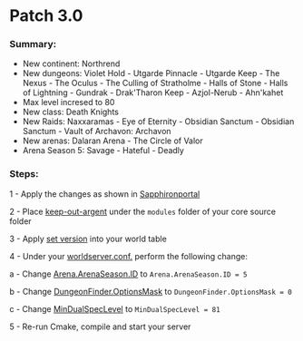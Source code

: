 # Patch 3.0

### Summary:
- New continent: Northrend
- New dungeons: Violet Hold - Utgarde Pinnacle - Utgarde Keep - The Nexus - The Oculus - The Culling of Stratholme - Halls of Stone - Halls of Lightning - Gundrak - Drak'Tharon Keep - Azjol-Nerub - Ahn'kahet
- Max level incresed to 80
- New class: Death Knights
- New Raids: Naxxaramas - Eye of Eternity - Obsidian Sanctum - Obsidian Sanctum - Vault of Archavon: Archavon
- New arenas: Dalaran Arena - The Circle of Valor
- Arena Season 5: Savage - Hateful - Deadly

### Steps:

1 - Apply the changes as shown in [Sapphironportal](https://github.com/Si1ker/WoltkProgression/tree/main/patch%203.0/SapphironPortal)

2 - Place [keep-out-argent](https://github.com/Si1ker/WoltkProgression/tree/main/patch%203.0/keep-out-argent) under the ```modules``` folder of your core source folder

3 - Apply [set version](https://github.com/Si1ker/WoltkProgression/blob/0de5dcc6809d9aeb92ab1e750bf763a863820c00/patch%203.0/set%20version.sql) into your world table

4 - Under your [worldserver.conf.](https://github.com/azerothcore/azerothcore-wotlk/blob/81301c67d95a1e51bd269e8f4a49f373ecefeb42/src/server/worldserver/worldserver.conf.dist) perform the following change:

a - Change [Arena.ArenaSeason.ID](https://github.com/azerothcore/azerothcore-wotlk/blob/master/src/server/worldserver/worldserver.conf.dist#L3019) to ```Arena.ArenaSeason.ID = 5```

b - Change [DungeonFinder.OptionsMask](https://github.com/azerothcore/azerothcore-wotlk/blob/master/src/server/worldserver/worldserver.conf.dist#L1544) to ```DungeonFinder.OptionsMask = 0```

c - Change [MinDualSpecLevel](https://github.com/azerothcore/azerothcore-wotlk/blob/master/src/server/worldserver/worldserver.conf.dist#L1117) to ```MinDualSpecLevel = 81```


5 - Re-run Cmake, compile and start your server

